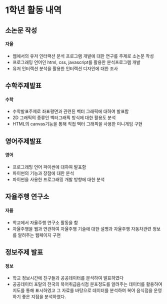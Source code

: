 1학년 활동 내역
====================

## 소논문 작성
#### 자율
* 웹에서의 유저 인터랙션 분석 프로그램 개발에 대한 연구를 주제로 소논문 작성
* 프로그래밍 언어인 html, css, javascript를 활용한 분석프로그램 개발
* 유저 인터랙션 분석을 활용한 인터랙션 디자인에 대한 조사

## 수학주제발표
#### 수학
* 수학발표주제로 좌표평면과 관련된 벡터 그래픽에 대하여 발표함
* 2D 그래픽의 종류인 벡터그래픽 방식에 대한 활용도 분석
* HTML의 canvas기능을 통해 직접 벡터 그래픽을 사용한 미니게임 구현 

## 영어주제발표
#### 영어
* 프로그래밍 언어 파이썬에 대햐여 발표함
* 파이썬의 기능과 장점에 대한 분석
* 파이썬을 사용한 프로그래밍 개발 방향에 대한 분석

## 자율주행 연구소
#### 자율
* 학교에서 자율주행 연구소 활동을 함
* 자율주행을 웹과 연관하여 자율주행 기술애 대한 설명과 자율주행 자동차관련 정보를 알려주는 웹페이지 구현

## 정보주제 발표
#### 정보
* 학교 정보시간에 친구들과 공공데이터를 분석하여 발표하였다
* 공공데이터 포탈의 전국의 복어취급음식점 분포정도를 알려주는 데이터를 활용하여 지도를 통해 표시하였고 그 자료를 바탕으로 데이터를 분석하여 복어 음식점을 운영하기 좋은 지점을 분석하였다.